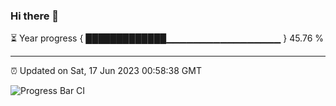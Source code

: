 ### Hi there 👋

⏳ Year progress { █████████████▁▁▁▁▁▁▁▁▁▁▁▁▁▁▁▁▁ } 45.76 %

---

⏰ Updated on Sat, 17 Jun 2023 00:58:38 GMT

![Progress Bar CI](https://github.com/liununu/liununu/workflows/Progress%20Bar%20CI/badge.svg)
